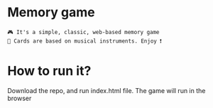 # Memory game
    🎮 It's a simple, classic, web-based memory game 
    🎸 Cards are based on musical instruments. Enjoy ❗
# How to run it?
Download the repo, and run index.html file. The game will run in the browser
